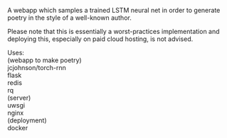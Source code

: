 A webapp which samples a trained LSTM neural net in order to generate poetry in the style of a well-known author.  

Please note that this is essentially a worst-practices implementation and deploying this, especially on paid cloud hosting, is not advised.  

Uses:  
(webapp to make poetry)  
jcjohnson/torch-rnn  
flask  
redis  
rq  
(server)  
uwsgi  
nginx  
(deployment)  
docker  


